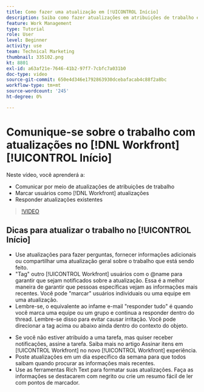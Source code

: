 ```yaml
---
title: Como fazer uma atualização em [!UICONTROL Início]
description: Saiba como fazer atualizações em atribuições de trabalho e responder atualizações existentes. Tag [!DNL Workfront] usuários em atualizações para que sejam notificados sobre a comunicação.
feature: Work Management
type: Tutorial
role: User
level: Beginner
activity: use
team: Technical Marketing
thumbnail: 335102.png
kt: 8801
exl-id: a63af21e-7646-41b2-97f7-7cbfc7a031b0
doc-type: video
source-git-commit: 650e4d346e1792863930dcebafacab4c88f2a8bc
workflow-type: tm+mt
source-wordcount: '245'
ht-degree: 0%

---
```


# Comunique-se sobre o trabalho com atualizações no [!DNL Workfront] [!UICONTROL Início]

Neste vídeo, você aprenderá a:

* Comunicar por meio de atualizações de atribuições de trabalho
* Marcar usuários como [!DNL Workfront] atualizações
* Responder atualizações existentes

>[!VIDEO](https://video.tv.adobe.com/v/335102/?quality=12&learn=on)

## Dicas para atualizar o trabalho no [!UICONTROL Início]

* Use atualizações para fazer perguntas, fornecer informações adicionais ou compartilhar uma atualização geral sobre o trabalho que está sendo feito.
* &quot;Tag&quot; outro [!UICONTROL Workfront] usuários com o @name para garantir que sejam notificados sobre a atualização. Essa é a melhor maneira de garantir que pessoas específicas vejam as informações mais recentes. Você pode &quot;marcar&quot; usuários individuais ou uma equipe em uma atualização.
* Lembre-se, o equivalente ao infame e-mail &quot;responder tudo&quot; é quando você marca uma equipe ou um grupo e continua a responder dentro do thread. Lembre-se disso para evitar causar irritação. Você pode direcionar a tag acima ou abaixo ainda dentro do contexto do objeto.

<!---
paragraph below needs a hyperlink to an article
--->

* Se você não estiver atribuído a uma tarefa, mas quiser receber notificações, assine a tarefa. Saiba mais no artigo Assinar itens em [!UICONTROL Workfront] no novo [!UICONTROL Workfront] experiência.
* Poste atualizações em um dia específico da semana para que todos saibam quando procurar as informações mais recentes.
* Use as ferramentas Rich Text para formatar suas atualizações. Faça as informações se destacarem com negrito ou crie um resumo fácil de ler com pontos de marcador.

<!---
learn more URLs
--->
